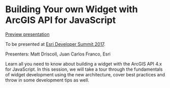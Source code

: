 # Building Your own Widget with ArcGIS API for JavaScript

[Preview presentation](slides/)

To be presented at [Esri Developer Summit 2017](http://www.esri.com/events/devsummit).

Presenters: Matt Driscoll, Juan Carlos Franco, Esri

Learn all you need to know about building a widget with the ArcGIS API 4.x for JavaScript. In this session, we will take a tour through the fundamentals of widget development using the new architecture, cover best practices and throw in some development tips as well.